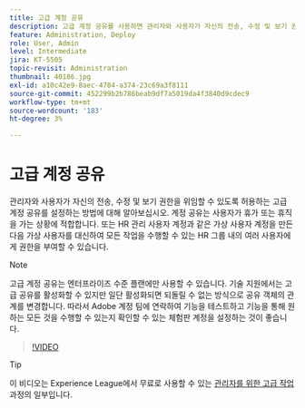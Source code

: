 ```yaml
---
title: 고급 계정 공유
description: 고급 계정 공유를 사용하면 관리자와 사용자가 자신의 전송, 수정 및 보기 권한을 위임할 수 있습니다
feature: Administration, Deploy
role: User, Admin
level: Intermediate
jira: KT-5505
topic-revisit: Administration
thumbnail: 40186.jpg
exl-id: a10c42e9-8aec-4784-a374-23c69a3f8111
source-git-commit: 452299b2b786beab9df7a5019da4f3840d9cdec9
workflow-type: tm+mt
source-wordcount: '183'
ht-degree: 3%

---
```


# 고급 계정 공유

관리자와 사용자가 자신의 전송, 수정 및 보기 권한을 위임할 수 있도록 허용하는 고급 계정 공유를 설정하는 방법에 대해 알아보십시오. 계정 공유는 사용자가 휴가 또는 휴직을 가는 상황에 적합합니다. 또는 HR 관리 사용자 계정과 같은 가상 사용자 계정을 만든 다음 가상 사용자를 대신하여 모든 작업을 수행할 수 있는 HR 그룹 내의 여러 사용자에게 권한을 부여할 수 있습니다.

>[!NOTE]
>
>고급 계정 공유는 엔터프라이즈 수준 플랜에만 사용할 수 있습니다. 기술 지원에서는 고급 공유를 활성화할 수 있지만 일단 활성화되면 되돌릴 수 없는 방식으로 공유 객체의 관계를 변경합니다. 따라서 Adobe 계정 팀에 연락하여 기능을 테스트하고 기능을 통해 원하는 모든 것을 수행할 수 있는지 확인할 수 있는 체험판 계정을 설정하는 것이 좋습니다.

>[!VIDEO](https://video.tv.adobe.com/v/40186?quality=12&learn=on&hidetitle=true)

>[!TIP]
>
>이 비디오는 Experience League에서 무료로 사용할 수 있는 [관리자를 위한 고급 작업](https://experienceleague.adobe.com/?recommended=Sign-A-1-2020.1) 과정의 일부입니다.
